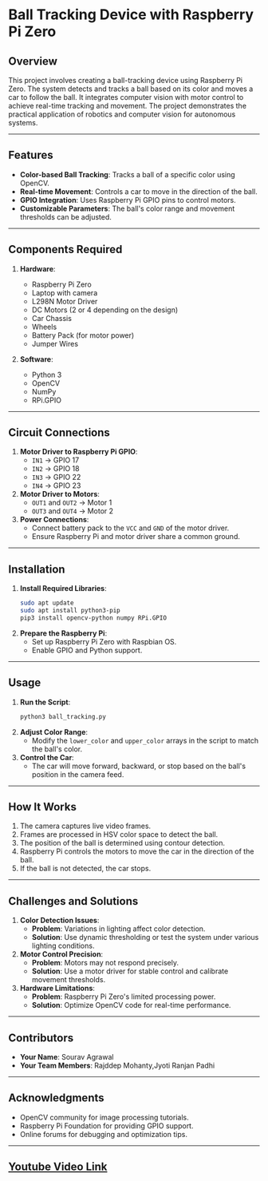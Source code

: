# Ball Tracking Device with Raspberry Pi Zero

## Overview
This project involves creating a ball-tracking device using Raspberry Pi Zero. The system detects and tracks a ball based on its color and moves a car to follow the ball. It integrates computer vision with motor control to achieve real-time tracking and movement. The project demonstrates the practical application of robotics and computer vision for autonomous systems.

---

## Features
- **Color-based Ball Tracking**: Tracks a ball of a specific color using OpenCV.
- **Real-time Movement**: Controls a car to move in the direction of the ball.
- **GPIO Integration**: Uses Raspberry Pi GPIO pins to control motors.
- **Customizable Parameters**: The ball's color range and movement thresholds can be adjusted.

---

## Components Required
1. **Hardware**:
   - Raspberry Pi Zero
   - Laptop with camera
   - L298N Motor Driver
   - DC Motors (2 or 4 depending on the design)
   - Car Chassis
   - Wheels
   - Battery Pack (for motor power)
   - Jumper Wires

2. **Software**:
   - Python 3
   - OpenCV
   - NumPy
   - RPi.GPIO

---

## Circuit Connections
1. **Motor Driver to Raspberry Pi GPIO**:
   - `IN1` -> GPIO 17
   - `IN2` -> GPIO 18
   - `IN3` -> GPIO 22
   - `IN4` -> GPIO 23
2. **Motor Driver to Motors**:
   - `OUT1` and `OUT2` -> Motor 1
   - `OUT3` and `OUT4` -> Motor 2
3. **Power Connections**:
   - Connect battery pack to the `VCC` and `GND` of the motor driver.
   - Ensure Raspberry Pi and motor driver share a common ground.

---

## Installation
1. **Install Required Libraries**:
   ```bash
   sudo apt update
   sudo apt install python3-pip
   pip3 install opencv-python numpy RPi.GPIO
   ```
2. **Prepare the Raspberry Pi**:
   - Set up Raspberry Pi Zero with Raspbian OS.
   - Enable GPIO and Python support.

---

## Usage
1. **Run the Script**:
   ```bash
   python3 ball_tracking.py
   ```
2. **Adjust Color Range**:
   - Modify the `lower_color` and `upper_color` arrays in the script to match the ball's color.
3. **Control the Car**:
   - The car will move forward, backward, or stop based on the ball's position in the camera feed.

---

## How It Works
1. The camera captures live video frames.
2. Frames are processed in HSV color space to detect the ball.
3. The position of the ball is determined using contour detection.
4. Raspberry Pi controls the motors to move the car in the direction of the ball.
5. If the ball is not detected, the car stops.

---

## Challenges and Solutions
1. **Color Detection Issues**:
   - **Problem**: Variations in lighting affect color detection.
   - **Solution**: Use dynamic thresholding or test the system under various lighting conditions.
2. **Motor Control Precision**:
   - **Problem**: Motors may not respond precisely.
   - **Solution**: Use a motor driver for stable control and calibrate movement thresholds.
3. **Hardware Limitations**:
   - **Problem**: Raspberry Pi Zero's limited processing power.
   - **Solution**: Optimize OpenCV code for real-time performance.


---

## Contributors
- **Your Name**: Sourav Agrawal
- **Your Team Members**: Rajddep Mohanty,Jyoti Ranjan Padhi

---

## Acknowledgments
- OpenCV community for image processing tutorials.
- Raspberry Pi Foundation for providing GPIO support.
- Online forums for debugging and optimization tips.

--- 

## [Youtube Video Link](https://youtu.be/kaP4tWOSB0I?si=Na0xXMoKOxjftX80)


